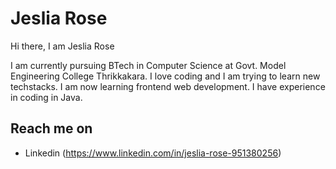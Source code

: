 # Jeslia Rose

Hi there, I am Jeslia Rose 

I am currently pursuing BTech in Computer Science at Govt. Model Engineering College Thrikkakara.
I love coding and I am trying to learn new techstacks. I am now learning frontend web development.
I have experience in coding in Java.

## Reach me on
- Linkedin (https://www.linkedin.com/in/jeslia-rose-951380256)
